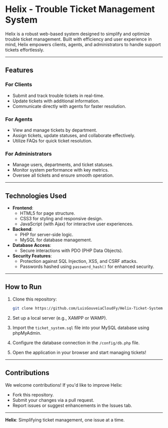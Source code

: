 # **Helix - Trouble Ticket Management System**  

Helix is a robust web-based system designed to simplify and optimize trouble ticket management. Built with efficiency and user experience in mind, Helix empowers clients, agents, and administrators to handle support tickets effortlessly.  

---

## **Features**  
### **For Clients**  
- Submit and track trouble tickets in real-time.  
- Update tickets with additional information.  
- Communicate directly with agents for faster resolution.  

### **For Agents**  
- View and manage tickets by department.  
- Assign tickets, update statuses, and collaborate effectively.  
- Utilize FAQs for quick ticket resolution.  

### **For Administrators**  
- Manage users, departments, and ticket statuses.  
- Monitor system performance with key metrics.  
- Oversee all tickets and ensure smooth operation.  

---

## **Technologies Used**  
- **Frontend**:  
  - HTML5 for page structure.  
  - CSS3 for styling and responsive design.  
  - JavaScript (with Ajax) for interactive user experiences.  
- **Backend**:  
  - PHP for server-side logic.  
  - MySQL for database management.  
- **Database Access**:  
  - Secure interactions with PDO (PHP Data Objects).  
- **Security Features**:  
  - Protection against SQL Injection, XSS, and CSRF attacks.  
  - Passwords hashed using `password_hash()` for enhanced security.  

---

## **How to Run**  
1. Clone this repository:
   
   ```bash  
   git clone https://github.com/LuisGouveiaCloudFy/Helix-Ticket-System
   ```
   
3. Set up a local server (e.g., XAMPP or WAMP).  
4. Import the `ticket_system.sql` file into your MySQL database using phpMyAdmin.  
5. Configure the database connection in the `/config/db.php` file.  
6. Open the application in your browser and start managing tickets!  

---

## **Contributions**  
We welcome contributions! If you'd like to improve Helix:  
- Fork this repository.  
- Submit your changes via a pull request.  
- Report issues or suggest enhancements in the Issues tab.  

---

**Helix**: Simplifying ticket management, one issue at a time.  
